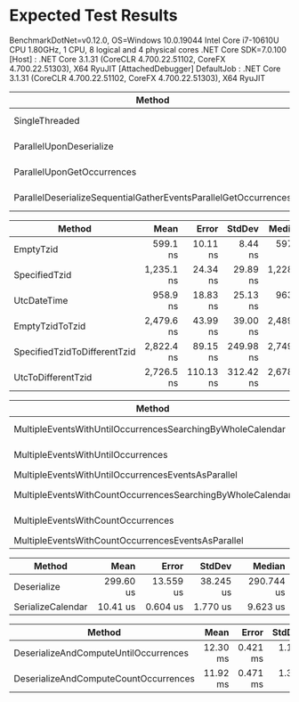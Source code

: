 ﻿# Expected Test Results

BenchmarkDotNet=v0.12.0, OS=Windows 10.0.19044
Intel Core i7-10610U CPU 1.80GHz, 1 CPU, 8 logical and 4 physical cores
.NET Core SDK=7.0.100
  [Host]     : .NET Core 3.1.31 (CoreCLR 4.700.22.51102, CoreFX 4.700.22.51303), X64 RyuJIT  [AttachedDebugger]
  DefaultJob : .NET Core 3.1.31 (CoreCLR 4.700.22.51102, CoreFX 4.700.22.51303), X64 RyuJIT


|                                                          Method |     Mean |    Error |   StdDev |   Median |
|---------------------------------------------------------------- |---------:|---------:|---------:|---------:|
|                                                  SingleThreaded | 70.48 ms | 1.472 ms | 3.800 ms | 69.72 ms |
|                                         ParallelUponDeserialize | 67.22 ms | 1.543 ms | 2.310 ms | 66.75 ms |
|                                      ParallelUponGetOccurrences | 68.30 ms | 2.128 ms | 6.003 ms | 66.59 ms |
| ParallelDeserializeSequentialGatherEventsParallelGetOccurrences | 68.87 ms | 1.511 ms | 4.186 ms | 68.19 ms |

|                       Method |       Mean |     Error |    StdDev |     Median |
|----------------------------- |-----------:|----------:|----------:|-----------:|
|                    EmptyTzid |   599.1 ns |  10.11 ns |   8.44 ns |   597.1 ns |
|                SpecifiedTzid | 1,235.1 ns |  24.34 ns |  29.89 ns | 1,228.5 ns |
|                  UtcDateTime |   958.9 ns |  18.83 ns |  25.13 ns |   963.7 ns |
|              EmptyTzidToTzid | 2,479.6 ns |  43.99 ns |  39.00 ns | 2,489.7 ns |
| SpecifiedTzidToDifferentTzid | 2,822.4 ns |  89.15 ns | 249.98 ns | 2,749.9 ns |
|           UtcToDifferentTzid | 2,726.5 ns | 110.13 ns | 312.42 ns | 2,678.9 ns |

|                                                     Method |       Mean |     Error |     StdDev |     Median |
|----------------------------------------------------------- |-----------:|----------:|-----------:|-----------:|
| MultipleEventsWithUntilOccurrencesSearchingByWholeCalendar | 1,006.8 us |  60.48 us |   174.5 us |   956.8 us |
|                         MultipleEventsWithUntilOccurrences |   861.4 us |  59.69 us |   174.1 us |   809.8 us |
|         MultipleEventsWithUntilOccurrencesEventsAsParallel |         NA |        NA |         NA |         NA |
| MultipleEventsWithCountOccurrencesSearchingByWholeCalendar | 9,631.7 us | 626.00 us | 1,806.2 us | 9,082.5 us |
|                         MultipleEventsWithCountOccurrences | 5,736.6 us | 290.15 us |   837.1 us | 5,513.1 us |
|         MultipleEventsWithCountOccurrencesEventsAsParallel |         NA |        NA |         NA |         NA |


|            Method |      Mean |     Error |    StdDev |     Median |
|------------------ |----------:|----------:|----------:|-----------:|
|       Deserialize | 299.60 us | 13.559 us | 38.245 us | 290.744 us |
| SerializeCalendar |  10.41 us |  0.604 us |  1.770 us |   9.623 us |

|                                Method |     Mean |    Error |   StdDev |
|-------------------------------------- |---------:|---------:|---------:|
| DeserializeAndComputeUntilOccurrences | 12.30 ms | 0.421 ms | 1.193 ms |
| DeserializeAndComputeCountOccurrences | 11.92 ms | 0.471 ms | 1.353 ms |
